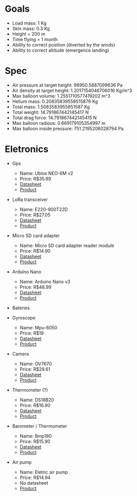 # Goals

- Load mass: 1 Kg
- Skin mass: 0.3 Kg
- Height = 200 m
- Time flying = 1 month
- Ability to correct position (diverted by the winds)
- Ability to correct altitude (emergence landing)

# Spec

- Air pressure at target height: 98950.5887099636 Pa
- Air density at target height: 1.2017154046706016 Kg/m^3
- Max balloon volume: 1.2551710577419202 m^3
- Helium mass: 0.20835839558515876 Kg
- Total mass: 1.5083583955851587 Kg
- Total weight: 14.791867442145417 N
- Total drag force: 14.791867442145415 N
- Max balloon radious: 0.669179105354997 m
- Max balloon inside pressure: 751.2195206028794 Pa

# Eletronics

- Gps
    - Name: Ublox NEO-6M v2
    - Price: R$35.89
    - [Datasheet](https://content.u-blox.com/sites/default/files/products/documents/NEO-6_DataSheet_%28GPS.G6-HW-09005%29.pdf)
    - [Product](https://produto.mercadolivre.com.br/MLB-866843391-modulo-gps-ublox-gy-gps6mv2-gy-neo6mv2-arduino-drone-_JM#position=7&search_layout=grid&type=item&tracking_id=9e195381-19e1-4987-845d-6dedf50ff14e)

- LoRa transceiver
    - Name: E220-900T22D
    - Price: R$27.05
    - [Datasheet](https://www.ebyte.com/en/product-view-news.html?id=1212)
    - [Product](https://pt.aliexpress.com/item/1005002116919184.html?spm=a2g0o.productlist.0.0.50296b55OxbLln&algo_pvid=44d3e3b1-56af-401a-a3a1-98a2253610a2&aem_p4p_detail=202212311108211744666409939820017890642&algo_exp_id=44d3e3b1-56af-401a-a3a1-98a2253610a2-1&pdp_ext_f=%7B%22sku_id%22%3A%2212000018795984638%22%7D&pdp_npi=2%40dis%21BRL%2133.82%2127.05%21%21%21%21%21%402103209516725137016935440e7a9c%2112000018795984638%21sea&curPageLogUid=dukx5dEwRlmc&ad_pvid=202212311108211744666409939820017890642_2&ad_pvid=202212311108211744666409939820017890642_2)

- Micro SD card adapter
    - Name: Micro SD card adapter reader module
    - Price: R$14.90
    - [Datasheet](https://cdn.awsli.com.br/945/945993/arquivos/Datasheet-MicroSD-Module.pdf)
    - [Product](https://produto.mercadolivre.com.br/MLB-1258143723-modulo-leitor-carto-micro-sd-card-leituraescrita-arduino-_JM#position=4&search_layout=stack&type=item&tracking_id=cec8ea25-f28d-427e-80f6-b9b70b38717e)

- Arduino Nano
    - Name: Arduino Nano v3
    - Price: R$48.99
    - [Datasheet](https://docs.arduino.cc/static/1fba019ea5172a305581b4ae50ae7907/A000005-datasheet.pdf)
    - [Product](https://produto.mercadolivre.com.br/MLB-2624949202-placa-nano-atmega328-ch340-compativel-com-arduino-v3-_JM#position=4&search_layout=grid&type=item&tracking_id=14be9e13-efaf-4454-b8c2-af55294ee3c1)

- Bateries

- Gyroscope
    - Name: Mpu-6050
    - Price: R$19
    - [Datasheet](https://invensense.tdk.com/wp-content/uploads/2015/02/MPU-6000-Datasheet1.pdf)
    - [Product](https://produto.mercadolivre.com.br/MLB-1666474604-acelermetro-e-giroscopio-3-eixos-mpu-6050-gy-521-gy-521-_JM#position=2&search_layout=stack&type=item&tracking_id=87622437-fa2a-45f7-8070-135c6869ce1b)

- Camera
    - Name: OV7670
    - Price: R$29.61
    - [Datasheet]("http://web.mit.edu/6.111/www/f2016/tools/OV7670_2006.pdf)
    - [Product](https://www.baudaeletronica.com.br/modulo-camera-ov7670.html?gclid=CjwKCAiA2L-dBhACEiwAu8Q9YCqoU6HiNvY0Nws0U0OmLqag9VETw5bNvAiS_kELeQEwfFaZLjbi2RoCl2oQAvD_BwE)

- Thermometer (?)
    - Name: DS18B20
    - Price: R$16.90
    - [Datasheet](https://www.analog.com/media/en/technical-documentation/data-sheets/ds18b20.pdf)
    - [Product](https://www.robocore.net/sensor-ambiente/sensor-de-temperatura-ds18b20-a-prova-de-agua?gclid=CjwKCAiA2L-dBhACEiwAu8Q9YPn4yVwDBSKP_bRPkigVyZ_loJTZfBAdes7nZLLc9-21l9zrNC0igBoCE4cQAvD_BwE)

- Barometer / Thermometer
    - Name: Bmp180
    - Price: R$15.90
    - [Datasheet](https://cdn-shop.adafruit.com/datasheets/BST-BMP180-DS000-09.pdf)
    - [Product](https://produto.mercadolivre.com.br/MLB-700335291-sensor-presso-altitude-temperatura-barmetro-bmp180-arduino-_JM?matt_tool=63064967&matt_word=&matt_source=google&matt_campaign_id=14303413826&matt_ad_group_id=133431076203&matt_match_type=&matt_network=g&matt_device=c&matt_creative=584156655540&matt_keyword=&matt_ad_position=&matt_ad_type=pla&matt_merchant_id=109772001&matt_product_id=MLB700335291&matt_product_partition_id=310365260760&matt_target_id=pla-310365260760&gclid=CjwKCAiA2L-dBhACEiwAu8Q9YDf-Zeoenx3rNIxlpbV2cGuT8_aeuPyzJXsi8XTxXpMPQX2NJU2GdhoCg9IQAvD_BwE)

- Air pump
    - Name: Eletric air pump
    - Price: R$14.94
    - No datasheet
    - [Product](https://pt.aliexpress.com/item/33059028332.html?pdp_npi=2%40dis%21BRL%21R%24%2024%2C90%21R%24%2014%2C94%21%21%21%21%21%402101c84a16725178603353310e2e1a%2167607152561%21btf&_t=pvid%3A58ac439b-7448-4cb8-9ab3-307d64b82cf1&afTraceInfo=33059028332__pc__pcBridgePPC__xxxxxx__1672517860&spm=a2g0o.ppclist.product.mainProduct&gatewayAdapt=glo2bra)